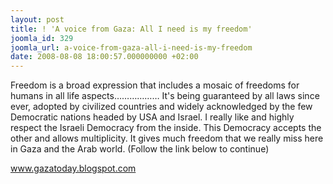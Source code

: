 ```yaml
---
layout: post
title: ! 'A voice from Gaza: All I need is my freedom'
joomla_id: 329
joomla_url: a-voice-from-gaza-all-i-need-is-my-freedom
date: 2008-08-08 18:00:57.000000000 +02:00
---
```

Freedom is a broad expression that includes a mosaic of freedoms for humans in all life aspects&hellip;&hellip;&hellip;&hellip;&hellip;&hellip; It's being guaranteed by all laws since ever, adopted by civilized countries and widely acknowledged by the few Democratic nations headed by USA and Israel. I really like and highly respect the Israeli Democracy from the inside. This Democracy accepts the other and allows multiplicity. It gives much freedom that we really miss here in Gaza and the Arab world. (Follow the link below to continue)<p><a href="www.gazatoday.blogspot.com ">www.gazatoday.blogspot.com </a></p>
